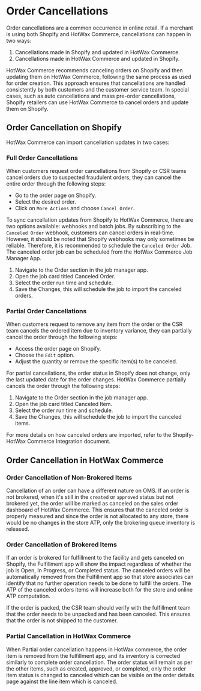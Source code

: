 # Order Cancellations

Order cancellations are a common occurrence in online retail. If a merchant is using both Shopify and HotWax Commerce, cancellations can happen in two ways:

1. Cancellations made in Shopify and updated in HotWax Commerce.
2. Cancellations made in HotWax Commerce and updated in Shopify.

HotWax Commerce recommends canceling orders on Shopify and then updating them on HotWax Commerce, following the same process as used for order creation. This approach ensures that cancellations are handled consistently by both customers and the customer service team. In special cases, such as auto cancellations and mass pre-order cancellations, Shopify retailers can use HotWax Commerce to cancel orders and update them on Shopify.

## Order Cancellation on Shopify

HotWax Commerce can import cancellation updates in two cases:

### Full Order Cancellations

When customers request order cancellations from Shopify or CSR teams cancel orders due to suspected fraudulent orders, they can cancel the entire order through the following steps:

- Go to the order page on Shopify.
- Select the desired order.
- Click on `More Actions` and choose `Cancel Order`.
  
To sync cancellation updates from Shopify to HotWax Commerce, there are two options available: webhooks and batch jobs. By subscribing to the `Canceled Order` webhook, customers can cancel orders in real-time. However, it should be noted that Shopify webhooks may only sometimes be reliable. Therefore, it is recommended to schedule the `Canceled Order` Job. The canceled order job can be scheduled from the HotWax Commerce Job Manager App.

1. Navigate to the Order section in the job manager app.
2. Open the job card titled Canceled Order.
3. Select the order run time and schedule.
4. Save the Changes, this will schedule the job to import the canceled orders.

### Partial Order Cancellations

When customers request to remove any item from the order or the CSR team cancels the ordered item due to inventory variance, they can partially cancel the order through the following steps:

- Access the order page on Shopify.
- Choose the `Edit` option.
- Adjust the quantity or remove the specific item(s) to be canceled.

For partial cancellations, the order status in Shopify does not change, only the last updated date for the order changes. HotWax Commerce partially cancels the order through the following steps:

1. Navigate to the Order section in the job manager app.
2. Open the job card titled Canceled Item.
3. Select the order run time and schedule.
4. Save the Changes, this will schedule the job to import the canceled items.

For more details on how canceled orders are imported, refer to the Shopify-HotWax Commerce Integration document.

## Order Cancellation in HotWax Commerce

### Order Cancellation of Non-Brokered Items

Cancellation of an order can have a different nature on OMS. If an order is not brokered, when it's still in the `created` or `approved` status but not brokered yet, the order will be marked as canceled on the sales order dashboard of HotWax Commerce. This ensures that the canceled order is properly measured and since the order is not allocated to any store, there would be no changes in the store ATP, only the brokering queue inventory is released.

### Order Cancellation of Brokered Items

If an order is brokered for fulfillment to the facility and gets canceled on Shopify, the Fulfillment app will show the impact regardless of whether the job is Open, In Progress, or Completed status. The canceled orders will be automatically removed from the Fulfillment app so that store associates can identify that no further operation needs to be done to fulfill the orders. The ATP of the canceled orders items will increase both for the store and online ATP computation.

If the order is packed, the CSR team should verify with the fulfillment team that the order needs to be unpacked and has been canceled. This ensures that the order is not shipped to the customer.

### Partial Cancellation in HotWax Commerce

When Partial order cancellation happens in HotWax commerce, the order item is removed from the fulfillment app, and its inventory is corrected similarly to complete order cancellation. The order status will remain as per the other items, such as created, approved, or completed, only the order item status is changed to canceled which can be visible on the order details page against the line item which is canceled.
